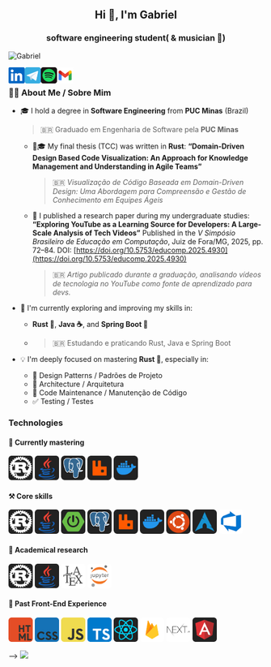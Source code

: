 <h2 align="center">Hi 👋, I'm Gabriel</h2>
<h3 align="center">software engineering student( & musician 🎵)</h3>

<p align="left"> <img src="https://komarev.com/ghpvc/?username=G4BR-13-L&color=1DB954" alt="Gabriel" width="130px"/></p>

<a href="https://www.linkedin.com/in/gabriel-victorc/" target="_blank"><img align="left" src="icons/linkedin.png" alt="gabriel" width="32px" /></a>
  
<a href="https://t.me/G4br1ellp" target="_blank">
  <img align="left" alt="Meu telegram" width="32px" src="icons/telegram.png" />
</a>

<a href="https://open.spotify.com/user/rkl17y9mx2ydrg1a4fdssxhxg" target="_blank"><img align="left" src="icons/spotify.png" alt="gabriel" width="32px" /></a>

<a href="mailto:gabriel.victorc13@gmail.com?" subject="Fala Gabriel!" target="_blank"><img align="left" src="icons/gmail.png" alt="gabriel" width="32px" /></a>

<!--<a href="Gabriel Victor#1900" target="_blank"><img align="left" src="icons/discord.png" alt="gabriel" width="32px" /></a>-->


<br/>

### 👨‍💻 About Me / Sobre Mim

* 🎓 I hold a degree in **Software Engineering** from **PUC Minas** (Brazil)

  > 🇧🇷 Graduado em Engenharia de Software pela **PUC Minas**

  * 🦀🎓 My final thesis (TCC) was written in **Rust**:
    **“Domain-Driven Design Based Code Visualization: An Approach for Knowledge Management and Understanding in Agile Teams”**

    > 🇧🇷 *Visualização de Código Baseada em Domain-Driven Design: Uma Abordagem para Compreensão e Gestão de Conhecimento em Equipes Ágeis*

  * 📄 I published a research paper during my undergraduate studies:
    **“Exploring YouTube as a Learning Source for Developers: A Large-Scale Analysis of Tech Videos”**
    Published in the *V Simpósio Brasileiro de Educação em Computação*, Juiz de Fora/MG, 2025, pp. 72–84.
    DOI: [https://doi.org/10.5753/educomp.2025.4930](https://doi.org/10.5753/educomp.2025.4930)

    > 🇧🇷 *Artigo publicado durante a graduação, analisando vídeos de tecnologia no YouTube como fonte de aprendizado para devs.*

* 🔭 I'm currently exploring and improving my skills in:

  * **Rust 🦀**, **Java ☕**, and **Spring Boot 🍃**
  * > 🇧🇷 Estudando e praticando Rust, Java e Spring Boot

* 💡 I'm deeply focused on mastering **Rust 🦀**, especially in:

  * 📐 Design Patterns / Padrões de Projeto
  * 🧱 Architecture / Arquitetura
  * 🔧 Code Maintenance / Manutenção de Código
  * ✅ Testing / Testes


### Technologies

#### 🚀 Currently mastering

<code><img src="icons/rust.png" width="48px" style="border-radius:5px !important;"/></code>
<code><img src="icons/java.png" width="48px" style="border-radius:5px !important;"/></code>
<code><img src="icons/postgres.png" width="48px" style="border-radius:5px !important;"/></code>
<code><img src="icons/rabbitmq.png" width="48px" style="border-radius:5px !important;"/></code>
<code><img src="icons/docker.png" width="48px" style="border-radius:5px !important;"/></code>

#### ⚒️ Core skills

<code><img src="icons/rust.png" width="48px" style="border-radius:5px !important;"/></code>
<code><img src="icons/java.png" width="48px" style="border-radius:5px !important;"/></code>
<code><img src="icons/spring.png" width="48px" style="border-radius:5px !important;"/></code>
<code><img src="icons/postgres.png" width="48px" style="border-radius:5px !important;"/></code>
<code><img src="icons/rabbitmq.png" width="48px" style="border-radius:5px !important;"/></code>
<code><img src="icons/docker.png" width="48px" style="border-radius:5px !important;"/></code>
<code><img src="icons/ubuntu.png" width="48px" style="border-radius:5px !important;"/></code>
<code><img src="icons/archlinux.png" width="48px" style="border-radius:5px !important;"/></code>
<code><img src="icons/azure.png" width="48px" style="border-radius:5px !important;"/></code>

#### 🔭 Academical research

<code><img src="icons/rust.png" width="48px" style="border-radius:5px !important;"/></code>
<code><img src="icons/java.png" width="48px" style="border-radius:5px !important;"/></code>
<code><img src="icons/latex.png" width="48px" style="border-radius:5px !important;"/></code>
<code><img src="icons/jupyter.png" width="48px" style="border-radius:5px !important;"/></code>

#### 🎨 Past Front-End Experience
<code><img src="icons/html.png" width="48px" style="border-radius:5px !important;"/></code>
<code><img src="icons/css.png" width="48px" style="border-radius:5px !important;"/></code>
<code><img src="icons/js.png" width="48px" style="border-radius:5px !important;"/></code>
<code><img src="icons/ts.png" width="48px" style="border-radius:5px !important;"/></code>
<code><img src="icons/react.png" width="48px" style="border-radius:5px !important;"/></code>
<code><img src="icons/firebase.png" width="48px" style="border-radius:5px !important;"/></code>
<code><img src="icons/next.png" width="48px" style="border-radius:5px !important;"/></code>
<code><img src="icons/angular.png" width="48px" style="border-radius:5px !important;"/></code>


<!-- #### O que estou estudando

&ensp;<code>
<img src="icons/rust.png" width="48px" style="border-radius:5px !important;"/>
</code>&ensp;
&ensp;<code>
<img src="icons/java.png" width="48px" style="border-radius:5px !important;"/>
</code>&ensp;<code>
<img src="icons/spring.png" width="48px" style="border-radius:5px !important;"/>
</code>&ensp;<code>
<img src="icons/flutter.png" width="48px" style="border-radius:5px !important;"/>
</code>&ensp;<code>
<img src="icons/angular.png" width="48px" style="border-radius:5px !important;"/>
</code>&ensp;


#### O que sei fazer em Front-End 
&ensp;<code>
<img src="icons/html.png" width="48px" style="border-radius:5px !important;"/>
</code>&ensp;
&ensp;<code>
<img src="icons/css.png" width="48px" style="border-radius:5px !important;"/>
</code>&ensp;
&ensp;<code>
<img src="icons/js.png" width="48px" style="border-radius:5px !important;"/>
</code>&ensp;
&ensp;<code>
<img src="icons/ts.png" width="48px" style="border-radius:5px !important;"/>
</code>&ensp;
&ensp;<code>
<img src="icons/react.png" width="48px" style="border-radius:5px !important;"/>
</code>&ensp;
&ensp;<code>
<img src="icons/firebase.png" width="48px" style="border-radius:5px !important;"/>
</code>&ensp;
&ensp;<code>
<img src="icons/next.png" width="48px" style="border-radius:5px !important;"/>
</code>&ensp;
<!--&ensp;<code>
<img src="icons/python.png" width="48px" style="border-radius:5px !important;"/>
</code>--> -->


<img src="https://i.pinimg.com/originals/24/8e/47/248e47a848da59d73bd1b58b34b65a7c.gif"/>
